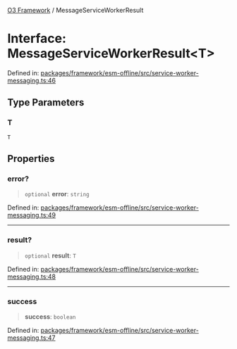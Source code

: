 [O3 Framework](../API.md) / MessageServiceWorkerResult

# Interface: MessageServiceWorkerResult\<T\>

Defined in: [packages/framework/esm-offline/src/service-worker-messaging.ts:46](https://github.com/openmrs/openmrs-esm-core/blob/85cde3ce59cd3d29230c98040a3f53525e808725/packages/framework/esm-offline/src/service-worker-messaging.ts#L46)

## Type Parameters

### T

`T`

## Properties

### error?

> `optional` **error**: `string`

Defined in: [packages/framework/esm-offline/src/service-worker-messaging.ts:49](https://github.com/openmrs/openmrs-esm-core/blob/85cde3ce59cd3d29230c98040a3f53525e808725/packages/framework/esm-offline/src/service-worker-messaging.ts#L49)

***

### result?

> `optional` **result**: `T`

Defined in: [packages/framework/esm-offline/src/service-worker-messaging.ts:48](https://github.com/openmrs/openmrs-esm-core/blob/85cde3ce59cd3d29230c98040a3f53525e808725/packages/framework/esm-offline/src/service-worker-messaging.ts#L48)

***

### success

> **success**: `boolean`

Defined in: [packages/framework/esm-offline/src/service-worker-messaging.ts:47](https://github.com/openmrs/openmrs-esm-core/blob/85cde3ce59cd3d29230c98040a3f53525e808725/packages/framework/esm-offline/src/service-worker-messaging.ts#L47)
